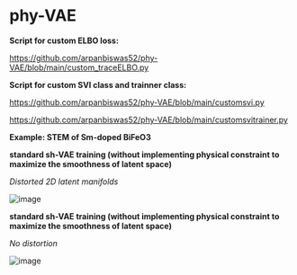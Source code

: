 # phy-VAE

**Script for custom ELBO loss:**

https://github.com/arpanbiswas52/phy-VAE/blob/main/custom_traceELBO.py

**Script for custom SVI class and trainner class:**

https://github.com/arpanbiswas52/phy-VAE/blob/main/customsvi.py

https://github.com/arpanbiswas52/phy-VAE/blob/main/customsvitrainer.py

**Example: STEM of Sm-doped BiFeO3**

**standard sh-VAE training (without implementing physical constraint to maximize the smoothness of latent space)**

<i> Distorted 2D latent manifolds </i>

![image](https://user-images.githubusercontent.com/19354142/217877970-f302e84e-0ea4-4a1c-bb8c-556f4803e574.png)

**standard sh-VAE training (without implementing physical constraint to maximize the smoothness of latent space)**

<i> No distortion </i>

![image](https://user-images.githubusercontent.com/19354142/217877767-0e985143-bc04-4dcc-84ff-b17263f6e9f5.png)
